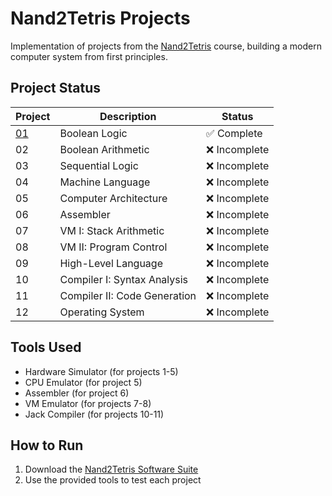 # Nand2Tetris Projects

Implementation of projects from the [Nand2Tetris](https://www.nand2tetris.org/) course, building a modern computer system from first principles.

## Project Status

| Project | Description | Status |
|---------|-------------|--------|
| [01](Project%201/) | Boolean Logic | ✅ Complete |
| 02 | Boolean Arithmetic | ❌ Incomplete |
| 03 | Sequential Logic | ❌ Incomplete |
| 04 | Machine Language | ❌ Incomplete |
| 05 | Computer Architecture | ❌ Incomplete |
| 06 | Assembler | ❌ Incomplete |
| 07 | VM I: Stack Arithmetic | ❌ Incomplete |
| 08 | VM II: Program Control | ❌ Incomplete |
| 09 | High-Level Language | ❌ Incomplete |
| 10 | Compiler I: Syntax Analysis | ❌ Incomplete |
| 11 | Compiler II: Code Generation | ❌ Incomplete |
| 12 | Operating System | ❌ Incomplete |

## Tools Used
- Hardware Simulator (for projects 1-5)
- CPU Emulator (for project 5)
- Assembler (for project 6)
- VM Emulator (for projects 7-8)
- Jack Compiler (for projects 10-11)

## How to Run
1. Download the [Nand2Tetris Software Suite](https://www.nand2tetris.org/software)
2. Use the provided tools to test each project
